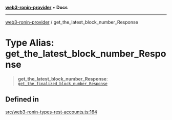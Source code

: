 [**web3-ronin-provider**](../README.md) • **Docs**

***

[web3-ronin-provider](../globals.md) / get\_the\_latest\_block\_number\_Response

# Type Alias: get\_the\_latest\_block\_number\_Response

> **get\_the\_latest\_block\_number\_Response**: [`get_the_finalized_block_number_Response`](../interfaces/get_the_finalized_block_number_Response.md)

## Defined in

[src/web3-ronin-types-rest-accounts.ts:164](https://github.com/chuacw/web3-ronin-provider/blob/5334d3e4a39d6911ce4028a880b09b3429564837/src/web3-ronin-types-rest-accounts.ts#L164)
